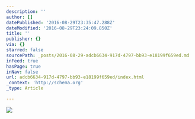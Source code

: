 ```yaml
---
description: ''
author: []
datePublished: '2016-08-29T23:35:47.288Z'
dateModified: '2016-08-29T23:24:09.850Z'
title: ''
publisher: {}
via: {}
starred: false
sourcePath: _posts/2016-08-29-adcb6634-917d-4797-bb93-e18199f659ed.md
inFeed: true
hasPage: true
inNav: false
url: adcb6634-917d-4797-bb93-e18199f659ed/index.html
_context: 'http://schema.org'
_type: Article

---
```

![](https://the-grid-user-content.s3-us-west-2.amazonaws.com/8d209474-a060-4e40-9ba5-76e9540e4fea.jpg)
